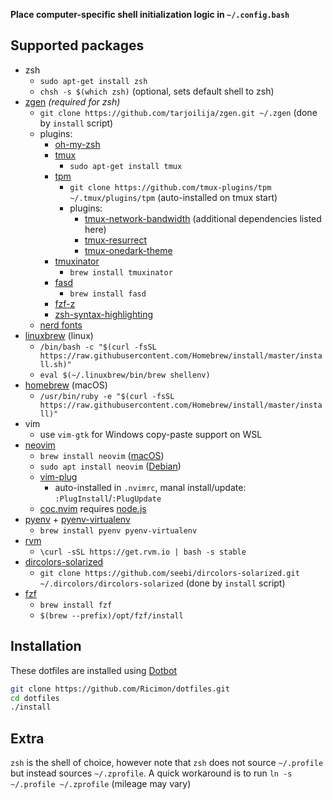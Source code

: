 **Place computer-specific shell initialization logic in `~/.config.bash`**

## Supported packages
- zsh
    - `sudo apt-get install zsh`
    - `chsh -s $(which zsh)` (optional, sets default shell to zsh)
- [zgen](https://github.com/tarjoilija/zgen) *(required for zsh)*
    - `git clone https://github.com/tarjoilija/zgen.git ~/.zgen` (done by `install` script)
    - plugins:
        - [oh-my-zsh](https://github.com/ohmyzsh/ohmyzsh)
        - [tmux](https://github.com/tmux/tmux)
            - `sudo apt-get install tmux`
        - [tpm](https://github.com/tmux-plugins/tpm)
            - `git clone https://github.com/tmux-plugins/tpm ~/.tmux/plugins/tpm` (auto-installed on tmux start)
            - plugins:
                - [tmux-network-bandwidth](https://github.com/xamut/tmux-network-bandwith) (additional dependencies listed here)
                - [tmux-resurrect](https://github.com/tmux-plugins/tmux-resurrect)
                - [tmux-onedark-theme](https://github.com/odedlaz/tmux-onedark-theme)
        - [tmuxinator](https://github.com/tmuxinator/tmuxinator)
            - `brew install tmuxinator`
        - [fasd](https://github.com/clvv/fasd)
            - `brew install fasd`
        - [fzf-z](https://github.com/andrewferrier/fzf-z)
        - [zsh-syntax-highlighting](https://github.com/zsh-users/zsh-syntax-highlighting)
    - [nerd fonts](https://www.nerdfonts.com/font-downloads)
- [linuxbrew](https://linuxbrew.sh) (linux)
    - `/bin/bash -c "$(curl -fsSL https://raw.githubusercontent.com/Homebrew/install/master/install.sh)"`
    - `eval $(~/.linuxbrew/bin/brew shellenv)`
- [homebrew](https://brew.sh) (macOS)
    - `/usr/bin/ruby -e "$(curl -fsSL https://raw.githubusercontent.com/Homebrew/install/master/install)"`
- vim
    - use `vim-gtk` for Windows copy-paste support on WSL
- [neovim](https://github.com/neovim/neovim)
    - `brew install neovim` ([macOS](https://github.com/neovim/neovim/wiki/Installing-Neovim#macos--os-x))
    - `sudo apt install neovim` ([Debian](https://github.com/neovim/neovim/wiki/Installing-Neovim#debian))
    - [vim-plug](https://github.com/junegunn/vim-plug)
        - auto-installed in `.nvimrc`, manal install/update: `:PlugInstall`/`:PlugUpdate`
    - [coc.nvim](https://github.com/neoclide/coc.nvim) requires [node.js](https://nodejs.org/en/download/package-manager/)
- [pyenv](https://github.com/pyenv/pyenv) + [pyenv-virtualenv](https://github.com/pyenv/pyenv-virtualenv)
    - `brew install pyenv pyenv-virtualenv`
- [rvm](https://github.com/rvm/rvm)
    - `\curl -sSL https://get.rvm.io | bash -s stable`
- [dircolors-solarized](https://github.com/seebi/dircolors-solarized)
    - `git clone https://github.com/seebi/dircolors-solarized.git ~/.dircolors/dircolors-solarized` (done by `install` script)
- [fzf](https://github.com/junegunn/fzf)
    - `brew install fzf`
    - `$(brew --prefix)/opt/fzf/install`

## Installation
These dotfiles are installed using [Dotbot](https://github.com/anishathalye/dotbot)
```bash
git clone https://github.com/Ricimon/dotfiles.git
cd dotfiles
./install
```

## Extra
`zsh` is the shell of choice, however note that `zsh` does not source `~/.profile` but instead sources `~/.zprofile`. A quick workaround is to run `ln -s ~/.profile ~/.zprofile` (mileage may vary)
